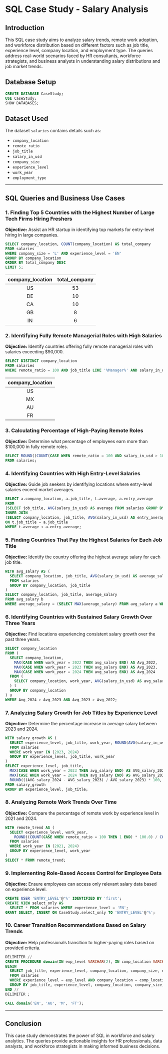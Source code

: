 # SQL Case Study - Salary Analysis

## Introduction
This SQL case study aims to analyze salary trends, remote work adoption, and workforce distribution based on different factors such as job title, experience level, company location, and employment type. The queries address real-world scenarios faced by HR consultants, workforce strategists, and business analysts in understanding salary distributions and job market trends.

## Database Setup
```sql
CREATE DATABASE CaseStudy;
USE CaseStudy;
SHOW DATABASES;
```

## Dataset Used
The dataset `salaries` contains details such as:
- `company_location`
- `remote_ratio`
- `job_title`
- `salary_in_usd`
- `company_size`
- `experience_level`
- `work_year`
- `employment_type`

---

## SQL Queries and Business Use Cases

### 1. Finding Top 5 Countries with the Highest Number of Large Tech Firms Hiring Freshers
**Objective:** Assist an HR startup in identifying top markets for entry-level hiring in large companies.
```sql
SELECT company_location, COUNT(company_location) AS total_company
FROM salaries
WHERE company_size = 'L' AND experience_level = 'EN'
GROUP BY company_location
ORDER BY total_company DESC
LIMIT 5;
```
| company_location | total_company |
|:----------:|:----------:|
|US|	53|
|DE|	10|
|CA|	10|
|GB|	8|
|IN|	6|


### 2. Identifying Fully Remote Managerial Roles with High Salaries
**Objective:** Identify countries offering fully remote managerial roles with salaries exceeding $90,000.
```sql
SELECT DISTINCT company_location
FROM salaries
WHERE remote_ratio = 100 AND job_title LIKE '%Manager%' AND salary_in_usd > 90000;
```
| company_location |
|:----------:|
|US|
|MX|
|AU|
|FR|


### 3. Calculating Percentage of High-Paying Remote Roles
**Objective:** Determine what percentage of employees earn more than $100,000 in fully remote roles.
```sql
SELECT ROUND((COUNT(CASE WHEN remote_ratio = 100 AND salary_in_usd > 100000 THEN 1 END) * 100.0) / COUNT(*), 2) AS percentage
FROM salaries;
```

### 4. Identifying Countries with High Entry-Level Salaries
**Objective:** Guide job seekers by identifying locations where entry-level salaries exceed market averages.
```sql
SELECT a.company_location, a.job_title, t.average, a.entry_average
FROM
(SELECT job_title, AVG(salary_in_usd) AS average FROM salaries GROUP BY job_title) t
INNER JOIN
(SELECT company_location, job_title, AVG(salary_in_usd) AS entry_average FROM salaries WHERE experience_level = 'EN' GROUP BY job_title, company_location) a
ON t.job_title = a.job_title
WHERE t.average < a.entry_average;
```

### 5. Finding Countries That Pay the Highest Salaries for Each Job Title
**Objective:** Identify the country offering the highest average salary for each job title.
```sql
WITH avg_salary AS (
  SELECT company_location, job_title, AVG(salary_in_usd) AS average_salary 
  FROM salaries 
  GROUP BY company_location, job_title
)
SELECT company_location, job_title, average_salary
FROM avg_salary b
WHERE average_salary = (SELECT MAX(average_salary) FROM avg_salary a WHERE a.job_title = b.job_title);
```

### 6. Identifying Countries with Sustained Salary Growth Over Three Years
**Objective:** Find locations experiencing consistent salary growth over the past three years.
```sql
SELECT company_location
FROM (
  SELECT company_location, 
    MAX(CASE WHEN work_year = 2022 THEN avg_salary END) AS Avg_2022,
    MAX(CASE WHEN work_year = 2023 THEN avg_salary END) AS Avg_2023,
    MAX(CASE WHEN work_year = 2024 THEN avg_salary END) AS Avg_2024
  FROM (
    SELECT company_location, work_year, AVG(salary_in_usd) AS avg_salary FROM salaries GROUP BY work_year, company_location
  ) t
  GROUP BY company_location
) u 
WHERE Avg_2024 > Avg_2023 AND Avg_2023 > Avg_2022;
```

### 7. Analyzing Salary Growth for Job Titles by Experience Level
**Objective:** Determine the percentage increase in average salary between 2023 and 2024.
```sql
WITH salary_growth AS (
  SELECT experience_level, job_title, work_year, ROUND(AVG(salary_in_usd), 2) AS avg_salary
  FROM salaries 
  WHERE work_year IN (2023, 2024) 
  GROUP BY experience_level, job_title, work_year
)
SELECT experience_level, job_title, 
  MAX(CASE WHEN work_year = 2023 THEN avg_salary END) AS AVG_salary_2023,
  MAX(CASE WHEN work_year = 2024 THEN avg_salary END) AS AVG_salary_2024,
  ROUND(((AVG_salary_2024 - AVG_salary_2023) / AVG_salary_2023) * 100, 2) AS percentage_change
FROM salary_growth
GROUP BY experience_level, job_title;
```

### 8. Analyzing Remote Work Trends Over Time
**Objective:** Compare the percentage of remote work by experience level in 2021 and 2024.
```sql
WITH remote_trend AS (
  SELECT experience_level, work_year, 
    ROUND((COUNT(CASE WHEN remote_ratio = 100 THEN 1 END) * 100.0) / COUNT(*), 2) AS remote_percentage
  FROM salaries 
  WHERE work_year IN (2021, 2024)
  GROUP BY experience_level, work_year
)
SELECT * FROM remote_trend;
```

### 9. Implementing Role-Based Access Control for Employee Data
**Objective:** Ensure employees can access only relevant salary data based on experience level.
```sql
CREATE USER 'ENTRY_LEVEL'@'%' IDENTIFIED BY 'first';
CREATE VIEW select_only AS 
  SELECT * FROM salaries WHERE experience_level = 'EN';
GRANT SELECT, INSERT ON CaseStudy.select_only TO 'ENTRY_LEVEL'@'%';
```

### 10. Career Transition Recommendations Based on Salary Trends
**Objective:** Help professionals transition to higher-paying roles based on provided criteria.
```sql
DELIMITER //
CREATE PROCEDURE domain(IN exp_level VARCHAR(2), IN comp_location VARCHAR(2), IN comp_size VARCHAR(1), IN emp_type VARCHAR(2))
BEGIN
  SELECT job_title, experience_level, company_location, company_size, employment_type, AVG(salary_in_usd) AS avg_salary
  FROM salaries
  WHERE experience_level = exp_level AND company_location = comp_location AND company_size = comp_size AND employment_type = emp_type
  GROUP BY job_title, experience_level, company_location, company_size, employment_type;
END //
DELIMITER ;

CALL domain('EN', 'AU', 'M', 'FT');
```

---

## Conclusion
This case study demonstrates the power of SQL in workforce and salary analytics. The queries provide actionable insights for HR professionals, data analysts, and workforce strategists in making informed business decisions.

